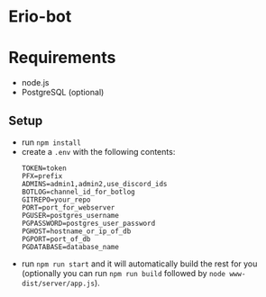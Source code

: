 # Erio-bot

# Requirements
- node.js
- PostgreSQL (optional)

## Setup
 - run `npm install`
 - create a `.env` with the following contents:
     ```
     TOKEN=token
     PFX=prefix
     ADMINS=admin1,admin2,use_discord_ids
     BOTLOG=channel_id_for_botlog
     GITREPO=your_repo
     PORT=port_for_webserver
     PGUSER=postgres_username
     PGPASSWORD=postgres_user_password
     PGHOST=hostname_or_ip_of_db
     PGPORT=port_of_db
     PGDATABASE=database_name
     ```
- run `npm run start` and it will automatically build the rest for you (optionally you can run `npm run build` followed by `node www-dist/server/app.js`).
